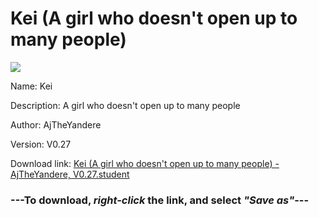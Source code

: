 # Kei (A girl who doesn't open up to many people)

<img src = "https://raw.githubusercontent.com/Arbiter1223/Koukou-Gurashi-Custom-Students/master/Students/Files/Kei%20(A%20girl%20who%20doesn't%20open%20up%20to%20many%20people).png">

Name: Kei

Description: A girl who doesn't open up to many people

Author: AjTheYandere

Version: V0.27

Download link: <a href="https://raw.githubusercontent.com/Arbiter1223/Koukou-Gurashi-Custom-Students/master/Students/Files/Kei%20(A%20girl%20who%20doesn't%20open%20up%20to%20many%20people)%20-%20AjTheYandere%2C%20V0.27.student">Kei (A girl who doesn't open up to many people) - AjTheYandere, V0.27.student</a>

### ---**To download, _right-click_ the link, and select _"Save as"_**---
